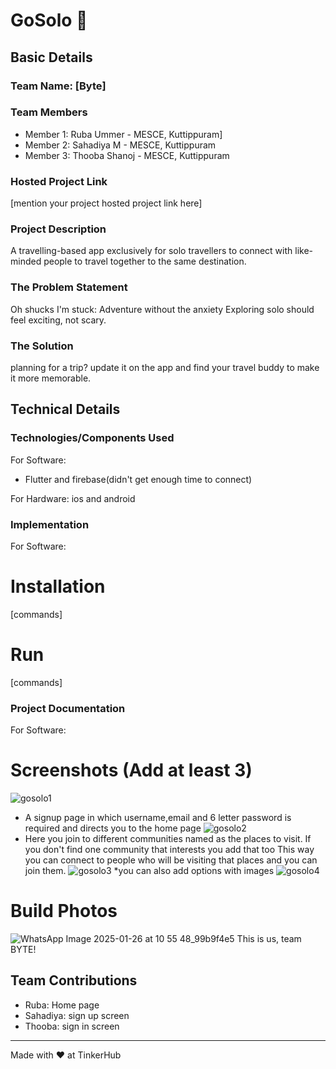 # GoSolo 🎯


## Basic Details
### Team Name: [Byte]


### Team Members
- Member 1: Ruba Ummer - MESCE, Kuttippuram]
- Member 2: Sahadiya M - MESCE, Kuttippuram
- Member 3: Thooba Shanoj - MESCE, Kuttippuram

### Hosted Project Link
[mention your project hosted project link here]

### Project Description
A travelling-based app exclusively for solo travellers to connect with like-minded people to travel together to the same destination.

### The Problem Statement
Oh shucks I'm stuck: Adventure without the anxiety 
Exploring solo should feel exciting, not scary.

### The Solution
planning for a trip? update it on the app and find your travel buddy to make it more memorable.

## Technical Details
### Technologies/Components Used
For Software:
- Flutter and firebase(didn't get enough time to connect)

For Hardware:
ios and android

### Implementation
For Software:
# Installation
[commands]

# Run
[commands]

### Project Documentation
For Software:

# Screenshots (Add at least 3)
![gosolo1](https://github.com/user-attachments/assets/88344564-f91f-45b7-997b-7b38b522474a)
* A signup page in which username,email and 6 letter password is required and directs you to the home page
![gosolo2](https://github.com/user-attachments/assets/166bdf60-544e-4e16-994e-98a7e3518946)
* Here you join to different communities named as the places to visit.
If you don't find one community that interests you add that too
This way you can connect to people who will be visiting that places and you can join them.
![gosolo3](https://github.com/user-attachments/assets/96f6af28-7902-47bf-b0d3-fa27e5165261)
*you can also add options with images
![gosolo4](https://github.com/user-attachments/assets/da41104d-894f-4fcd-8cde-e292d4b70992)



# Build Photos
![WhatsApp Image 2025-01-26 at 10 55 48_99b9f4e5](https://github.com/user-attachments/assets/ab83afa3-3f2e-4112-b634-24f44c13863c)
This is us, team BYTE!



## Team Contributions
- Ruba: Home page
- Sahadiya: sign up screen
- Thooba: sign in screen

---
Made with ❤️ at TinkerHub
